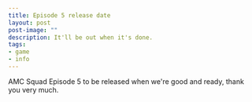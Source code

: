 ```yaml
---
title: Episode 5 release date
layout: post
post-image: ""
description: It'll be out when it's done.
tags:
- game
- info
---
```


AMC Squad Episode 5 to be released when we're good and ready, thank you very much.
